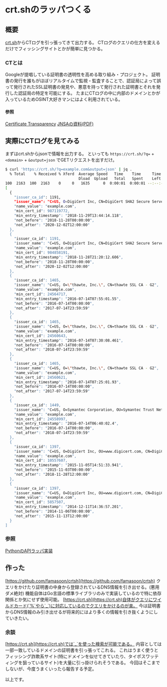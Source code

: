 crt.shのラッパつくる
===

## 概要
[crt.sh](https://crt.sh)からCTログを引っ張ってきて出力する。
CTログのクエリの仕方を変えるだけでフィッシングサイトとかが簡単に見つかる。

### CTとは
Googleが提唱している証明書の透明性を高める取り組み・プロジェクト。
証明書の発行を誰もがほぼリアルタイムで監視・監査することで、認証局によって誤って発行されたSSL証明書の発見や、悪意を持って発行された証明書とそれを発行した認証局の特定を可能にする。
たまにCTログの中に内部のドメインとかが入っているためOSINT大好きマンにはよく利用されている。


#### 参照
[Certificate Transparency](https://www.certificate-transparency.org/)
[JNSAの資料(PDF)](https://www.jnsa.org/seminar/pki-day/2016/data/1-2_oosumi.pdf)

## 実際にCTログを見てみる
まずはcrt.shからjsonで情報を出力する。
といっても
`https://crt.sh/?q=` + `<domain>` + `&output=json`
でGETリクエストを出すだけ。

```sh
$ curl 'https://crt.sh/?q=example.com&output=json' | jq .
  % Total    % Received % Xferd  Average Speed   Time    Time     Time  Current
                                 Dload  Upload   Total   Spent    Left  Speed
100  2163  100  2163    0     0   1635      0  0:00:01  0:00:01 --:--:--  1636
[
  {
    "issuer_ca_id": 1191,
    "issuer_name": "C=US, O=DigiCert Inc, CN=DigiCert SHA2 Secure Server CA",
    "name_value": "example.com",
    "min_cert_id": 987119772,
    "min_entry_timestamp": "2018-11-29T13:44:14.118",
    "not_before": "2018-11-28T00:00:00",
    "not_after": "2020-12-02T12:00:00"
  },
  {
    "issuer_ca_id": 1191,
    "issuer_name": "C=US, O=DigiCert Inc, CN=DigiCert SHA2 Secure Server CA",
    "name_value": "example.com",
    "min_cert_id": 984858191,
    "min_entry_timestamp": "2018-11-28T21:20:12.606",
    "not_before": "2018-11-28T00:00:00",
    "not_after": "2020-12-02T12:00:00"
  },
  {
    "issuer_ca_id": 1465,
    "issuer_name": "C=US, O=\"thawte, Inc.\", CN=thawte SSL CA - G2",
    "name_value": "example.com",
    "min_cert_id": 24564717,
    "min_entry_timestamp": "2016-07-14T07:55:01.55",
    "not_before": "2016-07-14T00:00:00",
    "not_after": "2017-07-14T23:59:59"
  },
  {
    "issuer_ca_id": 1465,
    "issuer_name": "C=US, O=\"thawte, Inc.\", CN=thawte SSL CA - G2",
    "name_value": "example.com",
    "min_cert_id": 24560643,
    "min_entry_timestamp": "2016-07-14T07:30:08.461",
    "not_before": "2016-07-14T00:00:00",
    "not_after": "2018-07-14T23:59:59"
  },
  {
    "issuer_ca_id": 1465,
    "issuer_name": "C=US, O=\"thawte, Inc.\", CN=thawte SSL CA - G2",
    "name_value": "example.com",
    "min_cert_id": 24560621,
    "min_entry_timestamp": "2016-07-14T07:25:01.93",
    "not_before": "2016-07-14T00:00:00",
    "not_after": "2017-07-14T23:59:59"
  },
  {
    "issuer_ca_id": 1449,
    "issuer_name": "C=US, O=Symantec Corporation, OU=Symantec Trust Network, CN=Symantec Class 3 Secure Server CA - G4",
    "name_value": "example.com",
    "min_cert_id": 24558997,
    "min_entry_timestamp": "2016-07-14T06:40:02.4",
    "not_before": "2016-07-14T00:00:00",
    "not_after": "2018-07-14T23:59:59"
  },
  {
    "issuer_ca_id": 1397,
    "issuer_name": "C=US, O=DigiCert Inc, OU=www.digicert.com, CN=DigiCert SHA2 High Assurance Server CA",
    "name_value": "example.com",
    "min_cert_id": 10557607,
    "min_entry_timestamp": "2015-11-05T14:51:33.941",
    "not_before": "2015-11-03T00:00:00",
    "not_after": "2018-11-28T12:00:00"
  },
  {
    "issuer_ca_id": 1397,
    "issuer_name": "C=US, O=DigiCert Inc, OU=www.digicert.com, CN=DigiCert SHA2 High Assurance Server CA",
    "name_value": "example.com",
    "min_cert_id": 5857507,
    "min_entry_timestamp": "2014-12-11T14:36:57.201",
    "not_before": "2014-11-06T00:00:00",
    "not_after": "2015-11-13T12:00:00"
  }
]
```

### 参照
[PythonのAPIラッパ実装](https://github.com/PaulSec/crt.sh)

## 作った
[https://github.com/famasoon/crtsh](https://github.com/famasoon/crtsh)
クエリをかけたり証明書の中身から登録されているDNS情報を引き出せる。(悪用ダメ絶対)
機能自体はGo言語の標準ライブラリのみで実装しているので特に依存関係とか気にせず使用可能。
[https://crt.sh](https://crt.sh)自体がクエリにワイルドカード(`%`やら`_`)に対応しているのでクエリをかけるのが楽。
今は証明書からDNS情報のみ引き出せるが将来的にはより多くの情報を引き抜くようにしていきたい。

### 余談
[https://crt.sh](https://crt.sh)では`_`を使った検索が可能である。
内容としては一部一致しているドメインの証明書を引っ張ってこれる。
これはうまく使うとフィッシング詐欺系サイト(特にドメインを似せてきていたり、タイポスワッティングを狙っているサイト)を大量に引っ掛けられそうである。
今回はそこまでしないが、今度うまくいったら報告する予定。

以上です。